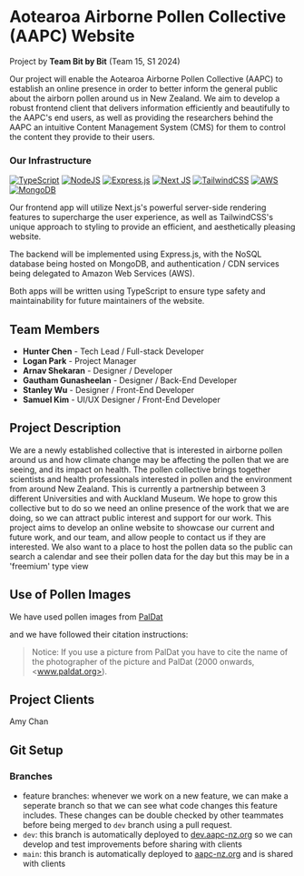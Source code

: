 # Aotearoa Airborne Pollen Collective (AAPC) Website
Project by **Team Bit by Bit** (Team 15, S1 2024)

Our project will enable the Aotearoa Airborne Pollen Collective (AAPC) to establish an online presence in order to
better inform the general public about the airborn pollen around us in New Zealand. We aim to develop a robust frontend
client that delivers information efficiently and beautifully to the AAPC's end users, as well as providing the researchers
behind the AAPC an intuitive Content Management System (CMS) for them to control the content they provide to their users.

### Our Infrastructure

[![TypeScript](https://img.shields.io/badge/typescript-%23007ACC.svg?style=for-the-badge&logo=typescript&logoColor=white)](https://www.typescriptlang.org/docs/)
[![NodeJS](https://img.shields.io/badge/node.js-6DA55F?style=for-the-badge&logo=node.js&logoColor=white)](https://nodejs.org/en)
[![Express.js](https://img.shields.io/badge/express.js-%23404d59.svg?style=for-the-badge&logo=express&logoColor=%2361DAFB)](https://expressjs.com/)
[![Next JS](https://img.shields.io/badge/Next-black?style=for-the-badge&logo=next.js&logoColor=white)](https://nextjs.org/)
[![TailwindCSS](https://img.shields.io/badge/tailwindcss-%2338B2AC.svg?style=for-the-badge&logo=tailwind-css&logoColor=white)](https://tailwindcss.com/)
[![AWS](https://img.shields.io/badge/AWS-%23FF9900.svg?style=for-the-badge&logo=amazon-aws&logoColor=white)](https://aws.amazon.com/)
[![MongoDB](https://img.shields.io/badge/MongoDB-%234ea94b.svg?style=for-the-badge&logo=mongodb&logoColor=white)](https://www.mongodb.com/)

Our frontend app will utilize Next.js's powerful server-side rendering features to supercharge the user experience, as well as TailwindCSS's
unique approach to styling to provide an efficient, and aesthetically pleasing website.

The backend will be implemented using Express.js, with the NoSQL database being hosted on MongoDB, and authentication / CDN
services being delegated to Amazon Web Services (AWS).

Both apps will be written using TypeScript to ensure type safety and maintainability for future maintainers of the website.

## Team Members
- **Hunter Chen** - Tech Lead / Full-stack Developer
- **Logan Park** - Project Manager
- **Arnav Shekaran** - Designer / Developer
- **Gautham Gunasheelan** - Designer / Back-End Developer
- **Stanley Wu** - Designer / Front-End Developer
- **Samuel Kim** - UI/UX Designer / Front-End Developer

## Project Description

We are a newly established collective that is interested in airborne pollen around us and how climate change may be
affecting the pollen that we are seeing, and its impact on health.
The pollen collective brings together scientists and health professionals interested in pollen and the environment from
around New Zealand.
This is currently a partnership between 3 different Universities and with Auckland Museum.
We hope to grow this collective but to do so we need an online presence of the work that we are doing, so we can attract
public interest and support for our work.
This project aims to develop an online website to showcase our current and future work, and our team, and allow people
to contact us if they are interested. We also want to a place to host the pollen data so the public can search a calendar and see their
pollen data for the day but this may be in a 'freemium' type view

## Use of Pollen Images

We have used pollen images from [PalDat](https://www.paldat.org/)

and we have followed their citation instructions:

> Notice: If you use a picture from PalDat you have to cite the name of the photographer of the picture and PalDat (2000 onwards, <www.paldat.org>).

## Project Clients
Amy Chan

## Git Setup
### Branches
* feature branches: whenever we work on a new feature, we can make a seperate branch so that we can see what code changes this feature includes. These changes can be double checked by other teammates before being merged to `dev` branch using a pull request.
* `dev`: this branch is automatically deployed to [dev.aapc-nz.org](https://dev.aapc-nz.org/) so we can develop and test improvements before sharing with clients
* `main`: this branch is automatically deployed to [aapc-nz.org](https://aapc-nz.org/) and is shared with clients


